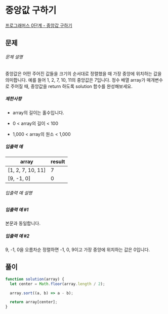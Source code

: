 # 중앙값 구하기

[프로그래머스 0단계 - 중앙값 구하기](https://school.programmers.co.kr/learn/courses/30/lessons/120811)

## 문제

###### 문제 설명

중앙값은 어떤 주어진 값들을 크기의 순서대로 정렬했을 때 가장 중앙에 위치하는 값을 의미합니다. 예를 들어 1, 2, 7, 10, 11의 중앙값은 7입니다. 정수 배열 array가 매개변수로 주어질 때, 중앙값을 return 하도록 solution 함수를 완성해보세요.

##### 제한사항

- array의 길이는 홀수입니다.

- 0 < array의 길이 < 100

- 1,000 < array의 원소 < 1,000

##### 입출력 예

| array             | result |
| ----------------- | ------ |
| [1, 2, 7, 10, 11] | 7      |
| [9, -1, 0]        | 0      |

###### 입출력 예 설명

##### 입출력 예 #1

본문과 동일합니다.

##### 입출력 예 #2

9, -1, 0을 오름차순 정렬하면 -1, 0, 9이고 가장 중앙에 위치하는 값은 0입니다.

## 풀이

```javascript
function solution(array) {
  let center = Math.floor(array.length / 2);

  array.sort((a, b) => a - b);

  return array[center];
}
```

